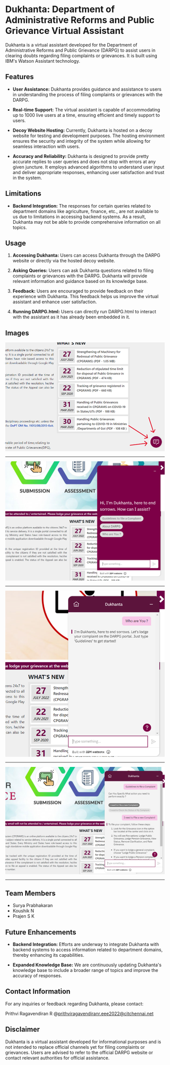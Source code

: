 # Dukhanta: Department of Administrative Reforms and Public Grievance Virtual Assistant

Dukhanta is a virtual assistant developed for the Department of Administrative Reforms and Public Grievance (DARPG) to assist users in clearing doubts regarding filing complaints or grievances. It is built using IBM's Watson Assistant technology.

## Features

- **User Assistance:** Dukhanta provides guidance and assistance to users in understanding the process of filing complaints or grievances with the DARPG.
  
- **Real-time Support:** The virtual assistant is capable of accommodating up to 1000 live users at a time, ensuring efficient and timely support to users.
  
- **Decoy Website Hosting:** Currently, Dukhanta is hosted on a decoy website for testing and development purposes. The hosting environment ensures the security and integrity of the system while allowing for seamless interaction with users.

- **Accuracy and Reliability:** Dukhanta is designed to provide pretty accurate replies to user queries and does not stop with errors at any given juncture. It employs advanced algorithms to understand user input and deliver appropriate responses, enhancing user satisfaction and trust in the system.

## Limitations

- **Backend Integration:** The responses for certain queries related to department domains like agriculture, finance, etc., are not available to us due to limitations in accessing backend systems. As a result, Dukhanta may not be able to provide comprehensive information on all topics.

## Usage

1. **Accessing Dukhanta:** Users can access Dukhanta through the DARPG website or directly via the hosted decoy website.
  
2. **Asking Queries:** Users can ask Dukhanta questions related to filing complaints or grievances with the DARPG. Dukhanta will provide relevant information and guidance based on its knowledge base.

3. **Feedback:** Users are encouraged to provide feedback on their experience with Dukhanta. This feedback helps us improve the virtual assistant and enhance user satisfaction.

4. **Running DARPG.html:** Users can directly run DARPG.html to interact with the assistant as it has already been embedded in it.

## Images

![Images](Working%20of%20Chatbot/0.png)
*************
![Images](Working%20of%20Chatbot/1.png)
**************
![Images](Working%20of%20Chatbot/2.png)
****************
![Images](Working%20of%20Chatbot/3.png)
*****************

## Team Members

- Surya Prabhakaran
- Koushik N
- Prajen S K

## Future Enhancements

- **Backend Integration:** Efforts are underway to integrate Dukhanta with backend systems to access information related to department domains, thereby enhancing its capabilities.
  
- **Expanded Knowledge Base:** We are continuously updating Dukhanta's knowledge base to include a broader range of topics and improve the accuracy of responses.

## Contact Information

For any inquiries or feedback regarding Dukhanta, please contact:

Prithvi Ragavendiran R @prithviragavendiranr.eee2022@citchennai.net

## Disclaimer

Dukhanta is a virtual assistant developed for informational purposes and is not intended to replace official channels yet for filing complaints or grievances. Users are advised to refer to the official DARPG website or contact relevant authorities for official assistance.

